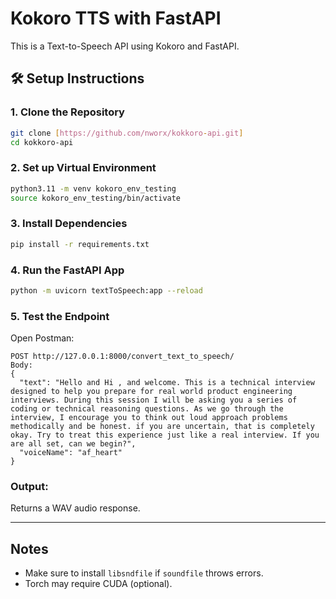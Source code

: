 # Kokoro TTS with FastAPI

This is a Text-to-Speech API using Kokoro and FastAPI.

## 🛠️ Setup Instructions

### 1. Clone the Repository

```bash
git clone [https://github.com/nworx/kokkoro-api.git]
cd kokkoro-api
```

### 2. Set up Virtual Environment

```bash
python3.11 -m venv kokoro_env_testing 
source kokoro_env_testing/bin/activate
```

### 3. Install Dependencies

```bash
pip install -r requirements.txt 
```

### 4. Run the FastAPI App

```bash
python -m uvicorn textToSpeech:app --reload
```

### 5. Test the Endpoint

Open Postman:
```
POST http://127.0.0.1:8000/convert_text_to_speech/
Body:
{
  "text": "Hello and Hi , and welcome. This is a technical interview designed to help you prepare for real world product engineering interviews. During this session I will be asking you a series of coding or technical reasoning questions. As we go through the interview, I encourage you to think out loud approach problems methodically and be honest. if you are uncertain, that is completely okay. Try to treat this experience just like a real interview. If you are all set, can we begin?",
  "voiceName": "af_heart"
}
```

### Output:
Returns a WAV audio response.

---

## Notes

- Make sure to install `libsndfile` if `soundfile` throws errors.
- Torch may require CUDA (optional).

